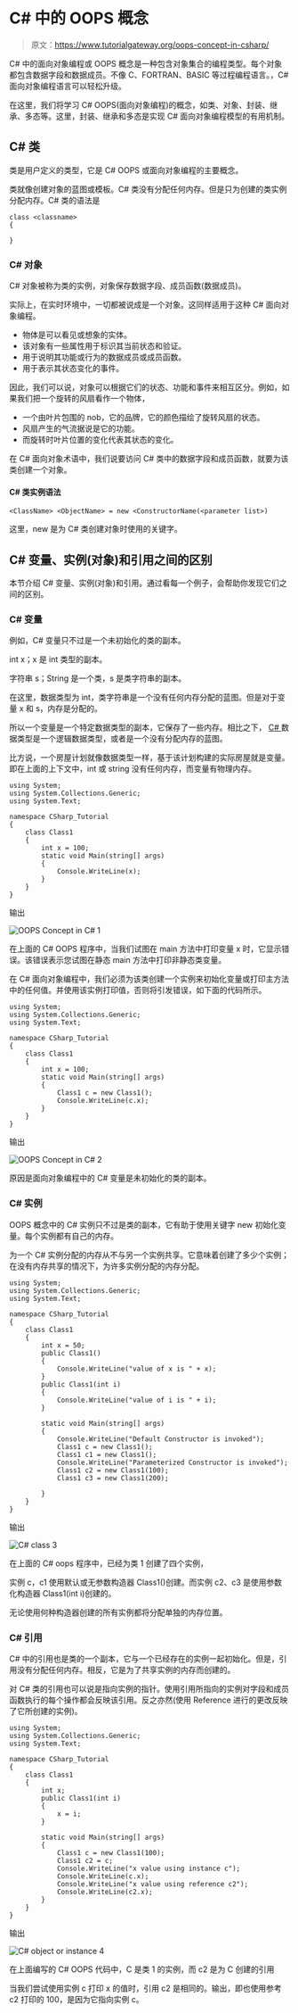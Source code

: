 # C# 中的 OOPS 概念

> 原文：<https://www.tutorialgateway.org/oops-concept-in-csharp/>

C# 中的面向对象编程或 OOPS 概念是一种包含对象集合的编程类型。每个对象都包含数据字段和数据成员。不像 C、FORTRAN、BASIC 等过程编程语言。，C# 面向对象编程语言可以轻松升级。

在这里，我们将学习 C# OOPS(面向对象编程)的概念，如类、对象、封装、继承、多态等。这里，封装、继承和多态是实现 C# 面向对象编程模型的有用机制。

## C# 类

类是用户定义的类型，它是 C# OOPS 或面向对象编程的主要概念。

类就像创建对象的蓝图或模板。C# 类没有分配任何内存。但是只为创建的类实例分配内存。C# 类的语法是

```
class <classname>
{

}
```

### C# 对象

C# 对象被称为类的实例，对象保存数据字段、成员函数(数据成员)。

实际上，在实时环境中，一切都被说成是一个对象。这同样适用于这种 C# 面向对象编程。

*   物体是可以看见或想象的实体。
*   该对象有一些属性用于标识其当前状态和验证。
*   用于说明其功能或行为的数据成员或成员函数。
*   用于表示其状态变化的事件。

因此，我们可以说，对象可以根据它们的状态、功能和事件来相互区分。例如，如果我们把一个旋转的风扇看作一个物体，

*   一个由叶片包围的 nob，它的品牌，它的颜色描绘了旋转风扇的状态。
*   风扇产生的气流据说是它的功能。
*   而旋转时叶片位置的变化代表其状态的变化。

在 C# 面向对象术语中，我们说要访问 C# 类中的数据字段和成员函数，就要为该类创建一个对象。

#### C# 类实例语法

```
<ClassName> <ObjectName> = new <ConstructorName(<parameter list>)
```

这里，new 是为 C# 类创建对象时使用的关键字。

## C# 变量、实例(对象)和引用之间的区别

本节介绍 C# 变量、实例(对象)和引用。通过看每一个例子，会帮助你发现它们之间的区别。

### C# 变量

例如，C# 变量只不过是一个未初始化的类的副本。

int x；x 是 int 类型的副本。

字符串 s；String 是一个类，s 是类字符串的副本。

在这里，数据类型为 int，类字符串是一个没有任何内存分配的蓝图。但是对于变量 x 和 s，内存是分配的。

所以一个变量是一个特定数据类型的副本，它保存了一些内存。相比之下， [C# ](https://www.tutorialgateway.org/csharp-tutorial/) 数据类型是一个逻辑数据类型，或者是一个没有分配内存的蓝图。

比方说，一个房屋计划就像数据类型一样，基于该计划构建的实际房屋就是变量。即在上面的上下文中，int 或 string 没有任何内存，而变量有物理内存。

```
using System;
using System.Collections.Generic;
using System.Text;

namespace CSharp_Tutorial
{
    class Class1
    {
        int x = 100;
        static void Main(string[] args)
        {
            Console.WriteLine(x);
        }
    }
}
```

输出

![OOPS Concept in C# 1](img/f6860044dcbbebfc0b4ebf7cda8af795.png)

在上面的 C# OOPS 程序中，当我们试图在 main 方法中打印变量 x 时，它显示错误。该错误表示您试图在静态 main 方法中打印非静态类变量。

在 C# 面向对象编程中，我们必须为该类创建一个实例来初始化变量或打印主方法中的任何值。并使用该实例打印值，否则将引发错误，如下面的代码所示。

```
using System;
using System.Collections.Generic;
using System.Text;

namespace CSharp_Tutorial
{
    class Class1
    {
        int x = 100;
        static void Main(string[] args)
        {
            Class1 c = new Class1();
            Console.WriteLine(c.x);
        }
    }
}
```

输出

![OOPS Concept in C# 2](img/ede6635faa6618c62634b4103461b40c.png)

原因是面向对象编程中的 C# 变量是未初始化的类的副本。

### C# 实例

OOPS 概念中的 C# 实例只不过是类的副本，它有助于使用关键字 new 初始化变量。每个实例都有自己的内存。

为一个 C# 实例分配的内存从不与另一个实例共享。它意味着创建了多少个实例；在没有内存共享的情况下，为许多实例分配的内存分配。

```
using System;
using System.Collections.Generic;
using System.Text;

namespace CSharp_Tutorial
{
    class Class1
    {
        int x = 50;
        public Class1()
        {
            Console.WriteLine("value of x is " + x);
        }
        public Class1(int i)
        {
            Console.WriteLine("value of i is " + i);
        }

        static void Main(string[] args)
        {
            Console.WriteLine("Default Constructor is invoked");
            Class1 c = new Class1();
            Class1 c1 = new Class1();
            Console.WriteLine("Parameterized Constructor is invoked");
            Class1 c2 = new Class1(100);
            Class1 c3 = new Class1(200);

        }
    }
}
```

输出

![C# class 3](img/c07c2c9ae863df68df719be76d13b14a.png)

在上面的 C# oops 程序中，已经为类 1 创建了四个实例，

实例 c，c1 使用默认或无参数构造器 Class1()创建。而实例 c2、c3 是使用参数化构造器 Class1(int i)创建的。

无论使用何种构造器创建的所有实例都将分配单独的内存位置。

### C# 引用

C# 中的引用也是类的一个副本，它与一个已经存在的实例一起初始化。但是，引用没有分配任何内存。相反，它是为了共享实例的内存而创建的。

对 C# 类的引用也可以说是指向实例的指针。使用引用所指向的实例对字段和成员函数执行的每个操作都会反映该引用。反之亦然(使用 Reference 进行的更改反映了它所创建的实例)。

```
using System;
using System.Collections.Generic;
using System.Text;

namespace CSharp_Tutorial
{
    class Class1
    {
        int x;
        public Class1(int i)
        {
            x = i;
        }

        static void Main(string[] args)
        {
            Class1 c = new Class1(100);
            Class1 c2 = c;
            Console.WriteLine("x value using instance c");
            Console.WriteLine(c.x);
            Console.WriteLine("x value using reference c2");
            Console.WriteLine(c2.x);
        }
    }
}
```

输出

![C# object or instance 4](img/062df6fd1aef0495f0b2c517d96ee7e4.png)

在上面编写的 C# OOPS 代码中，C 是类 1 的实例，而 c2 是为 C 创建的引用

当我们尝试使用实例 c 打印 x 的值时，引用 c2 是相同的。输出，即也使用参考 c2 打印的 100，是因为它指向实例 c。
